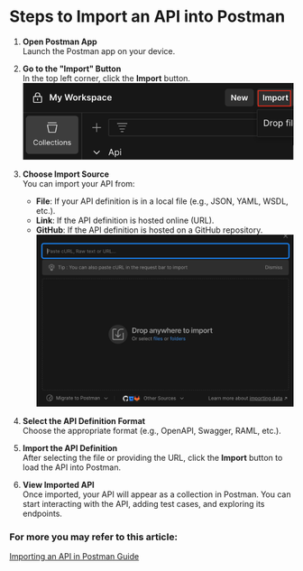 # Steps to Import an API into Postman

1. **Open Postman App**  
   Launch the Postman app on your device.

2. **Go to the "Import" Button**  
   In the top left corner, click the **Import** button.
   ![Import API into Postman](/8.Picture/4.Postman%20Collection/importbutton.png)
3. **Choose Import Source**  
   You can import your API from:
   - **File**: If your API definition is in a local file (e.g., JSON, YAML, WSDL, etc.).
   - **Link**: If the API definition is hosted online (URL).
   - **GitHub**: If the API definition is hosted on a GitHub repository.
   ![Import API into Postman](/8.Picture/4.Postman%20Collection/files.png)
4. **Select the API Definition Format**  
   Choose the appropriate format (e.g., OpenAPI, Swagger, RAML, etc.).
   
5. **Import the API Definition**  
   After selecting the file or providing the URL, click the **Import** button to load the API into Postman.

6. **View Imported API**  
   Once imported, your API will appear as a collection in Postman. You can start interacting with the API, adding test cases, and exploring its endpoints.
   
### For more you may refer to this article:
[Importing an API in Postman Guide](http://learning.postman.com/docs/design-apis/api-builder/importing-an-api/)

